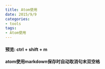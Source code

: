 ```yaml
---
title: Atom使用
date: 2015/9/9
categories:
- tools
tags:
- Atom使用
---
```


#### 预览: ctrl + shift + m  

#### atom使用markdown保存时自动取消句末双空格  
